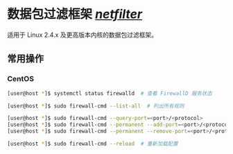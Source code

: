 # 数据包过滤框架 [*netfilter*](https://netfilter.org/)

适用于 Linux 2.4.x 及更高版本内核的数据包过滤框架。

## 常用操作

### CentOS

```sh
[user@host *]$ systemctl status firewalld  # 查看 FirewallD 服务状态

[user@host *]$ sudo firewall-cmd --list-all  # 列出所有规则

[user@host *]$ sudo firewall-cmd --query-port=<port>/<protocol>               # 查询一条规则
[user@host *]$ sudo firewall-cmd --permanent --add-port=<port>/<protocol>     # 持久添加一条规则
[user@host *]$ sudo firewall-cmd --permanent --remove-port=<port>/<protocol>  # 持久移除一条规则

[user@host *]$ sudo firewall-cmd --reload  # 重新加载配置
```
